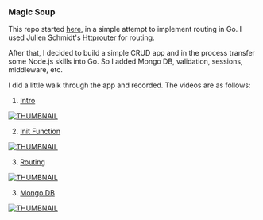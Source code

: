 ### Magic Soup

This repo started [here](https://github.com/michaeldebarros/go-routing), in a simple attempt to implement routing in Go.  I used Julien Schmidt's [Httprouter](https://github.com/julienschmidt/httprouter) for routing.

After that, I decided to build a simple CRUD app and in the process transfer some Node.js skills into Go. So I added Mongo DB, validation, sessions, middleware, etc. 

I did a little walk through the app and recorded. The videos are as follows:

1) [Intro](https://www.youtube.com/watch?v=ZkjOEUYEYBI)

[![THUMBNAIL](https://img.youtube.com/vi/ZkjOEUYEYBI/mqdefault.jpg)](https://www.youtube.com/watch?v=ZkjOEUYEYBI)

2) [Init Function](https://www.youtube.com/watch?v=pf2VQChWiC0&t=79s)

[![THUMBNAIL](https://img.youtube.com/vi/pf2VQChWiC0/mqdefault.jpg)](https://www.youtube.com/watch?v=pf2VQChWiC0)

3) [Routing](https://youtu.be/Egzt5Bnl414)

[![THUMBNAIL](https://img.youtube.com/vi/Egzt5Bnl414/mqdefault.jpg)](https://youtu.be/Egzt5Bnl414)

3) [Mongo DB](https://youtu.be/Hd7XAf7D2JA)

[![THUMBNAIL](https://img.youtube.com/vi/Hd7XAf7D2JA/mqdefault.jpg)](https://youtu.be/Hd7XAf7D2JA)



